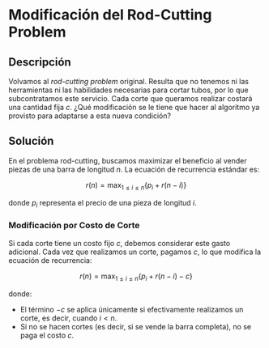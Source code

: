 # Modificación del Rod-Cutting Problem

## Descripción

Volvamos al *rod-cutting problem* original. Resulta que no tenemos ni las herramientas ni las habilidades necesarias para cortar tubos, por lo que subcontratamos este servicio. Cada corte que queramos realizar costará una cantidad fija *c*. ¿Qué modificación se le tiene que hacer al algoritmo ya provisto para adaptarse a esta nueva condición?

## Solución

En el problema rod-cutting, buscamos maximizar el beneficio al vender piezas de una barra de longitud $n$. La ecuación de recurrencia estándar es:

$$
r(n) = \max_{1 \leq i \leq n} \{ p_i + r(n - i) \}
$$

donde $p_i$ representa el precio de una pieza de longitud $i$.

### Modificación por Costo de Corte

Si cada corte tiene un costo fijo $c$, debemos considerar este gasto adicional. Cada vez que realizamos un corte, pagamos $c$, lo que modifica la ecuación de recurrencia:

$$
r(n) = \max_{1 \leq i \leq n} \{ p_i + r(n - i) - c \}
$$

donde:

- El término $-c$ se aplica únicamente si efectivamente realizamos un corte, es decir, cuando $i < n$.
- Si no se hacen cortes (es decir, si se vende la barra completa), no se paga el costo $c$.
